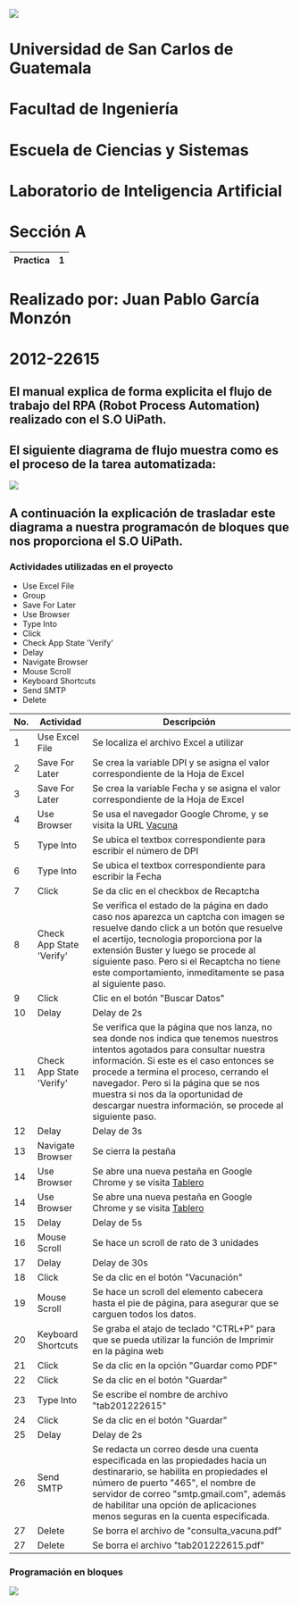 ![](https://portal.ingenieria.usac.edu.gt/images/logo_facultad/logo_azul.png)
# Universidad de San Carlos de Guatemala 
# Facultad de Ingeniería
# Escuela de Ciencias y Sistemas
# Laboratorio de Inteligencia Artificial
# Sección A
| Practica       | 1              |
|----------------|----------------|

# Realizado por: Juan Pablo García Monzón
# 2012-22615

## El manual explica de forma explicita el flujo de trabajo del RPA (Robot Process Automation) realizado con el S.O UiPath. 

## El siguiente diagrama de flujo muestra como es el proceso de la tarea automatizada:

![](imagenes\flow_diagram.png)


## A continuación la explicación de trasladar este diagrama a nuestra programacón de bloques que nos proporciona el S.O UiPath.

### Actividades utilizadas en el proyecto
* Use Excel File
* Group
* Save For Later
* Use Browser
* Type Into
* Click
* Check App State 'Verify'
* Delay
* Navigate Browser
* Mouse Scroll
* Keyboard Shortcuts
* Send SMTP
* Delete

|No.             |Actividad       | Descripción     |  
|----------------|--------------- |---------------- |
| 1 | Use Excel File | Se localiza el archivo Excel a utilizar  |
| 2 | Save For Later | Se crea la variable DPI y se asigna el valor correspondiente de la Hoja de Excel  |
| 3 | Save For Later| Se crea la variable Fecha y se asigna el valor correspondiente de la Hoja de Excel  |
| 4 | Use Browser | Se usa el navegador Google Chrome, y se visita la URL [Vacuna](https://registrovacunacovid.mspas.gob.gt/mspas/citas/consulta)  |
| 5 | Type Into | Se ubica el textbox correspondiente para escribir el número de DPI   |
| 6 | Type Into | Se ubica el textbox correspondiente para escribir la Fecha    |
| 7 | Click | Se da clic en el checkbox de Recaptcha  |
| 8 | Check App State 'Verify' | Se verifica el estado de la página en dado caso nos aparezca un captcha con imagen se resuelve dando click a un botón que resuelve el acertijo, tecnologia proporciona por la extensión Buster y luego se procede al siguiente paso. Pero si el Recaptcha no tiene este comportamiento, inmeditamente se pasa al siguiente paso.    |
| 9 | Click | Clic en el botón "Buscar Datos"  |
| 10 | Delay | Delay de 2s  |
| 11 | Check App State 'Verify' | Se verifica que la página que nos lanza, no sea donde nos indica que tenemos nuestros intentos agotados para consultar nuestra información. Si este es el caso entonces se procede a termina el proceso, cerrando el navegador. Pero si la página que se nos muestra si nos da la oportunidad de descargar nuestra información, se procede al siguiente paso.   |
| 12 | Delay | Delay de 3s  |
| 13 | Navigate Browser | Se cierra la pestaña  |
| 14 | Use Browser | Se abre una nueva pestaña en Google Chrome y se visita [Tablero](https://tablerocovid.mspas.gob.gt/)  |
| 14 | Use Browser | Se abre una nueva pestaña en Google Chrome y se visita [Tablero](https://tablerocovid.mspas.gob.gt/)  |
| 15 | Delay | Delay de 5s  |
| 16 | Mouse Scroll | Se hace un scroll de rato de 3 unidades  |
| 17 | Delay | Delay de 30s |
| 18 | Click | Se da clic en el botón "Vacunación" |
| 19 | Mouse Scroll | Se hace un scroll del elemento cabecera hasta el pie de página, para asegurar que se carguen todos los datos. |
| 20 | Keyboard Shortcuts | Se graba el atajo de teclado "CTRL+P" para que se pueda utilizar la función de Imprimir en la página web  |
| 21 | Click | Se da clic en la opción "Guardar como PDF"  |
| 22 | Click | Se da clic en el botón "Guardar" |
| 23 | Type Into | Se escribe el nombre de archivo "tab201222615"  |
| 24 | Click | Se da clic en el botón "Guardar" |
| 25 | Delay | Delay de 2s  |
| 26 | Send SMTP | Se redacta un correo desde una cuenta especificada en las propiedades hacia un destinarario, se habilita en propiedades el número de puerto "465", el nombre de servidor de correo "smtp.gmail.com", además de habilitar una opción de aplicaciones menos seguras en la cuenta especificada.  |
| 27 | Delete | Se borra el archivo de "consulta_vacuna.pdf"|
| 27 | Delete | Se borra el archivo "tab201222615.pdf"  |


### Programación en bloques
![](imagenes\Main.jpg)